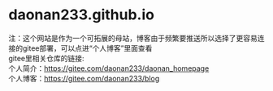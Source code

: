 # daonan233.github.io
  注：这个网站是作为一个可拓展的母站，博客由于频繁要推送所以选择了更容易连接的gitee部署，可以点进“个人博客”里面查看<br>
  gitee里相关仓库的链接:<br>
  个人简介：<https://gitee.com/daonan233/daonan_homepage> <br>
  个人博客：<https://gitee.com/daonan233/blog>
                     
